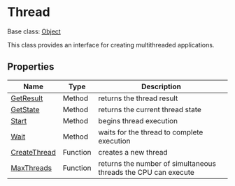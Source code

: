 # Thread

Base class: [Object](Object.md)

This class provides an interface for creating multithreaded applications.

## Properties

| Name | Type | Description |
|---|---|---|
| [GetResult](Thread_GetResult.md) | Method | returns the thread result |
| [GetState](Thread_GetState.md) | Method | returns the current thread state |
| [Start](Thread_Start.md) | Method | begins thread execution |
| [Wait](Thread_Wait.md) | Method | waits for the thread to complete execution |
| [CreateThread](CreateThread.md) | Function | creates a new thread |
| [MaxThreads](MaxThreads.md) | Function | returns the number of simultaneous threads the CPU can execute |
